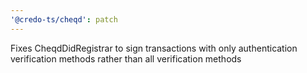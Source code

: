 ```yaml
---
'@credo-ts/cheqd': patch
---
```


Fixes CheqdDidRegistrar to sign transactions with only authentication verification methods rather than all verification methods
